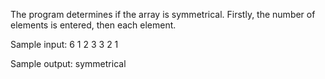 The program determines if the array is symmetrical. Firstly, the number of elements is entered, then each element.

Sample input: 6 1 2 3 3 2 1

Sample output: symmetrical
